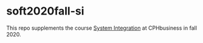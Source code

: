 # soft2020fall-si

This repo supplements the course [System Integration](https://datsoftlyngby.github.io/soft2020fall/SI) at CPHbusiness in fall 2020.<br>




